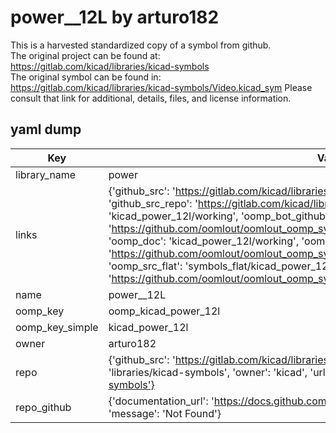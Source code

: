 # power__12L by arturo182  
This is a harvested standardized copy of a symbol from github.  
The original project can be found at:  
https://gitlab.com/kicad/libraries/kicad-symbols  
The original symbol can be found in:
https://gitlab.com/kicad/libraries/kicad-symbols/Video.kicad_sym
Please consult that link for additional, details, files, and license information.  
## yaml dump  
| Key | Value |  
| --- | --- |  
| library_name | power |  
| links | {'github_src': 'https://gitlab.com/kicad/libraries/kicad-symbols/Video.kicad_sym', 'github_src_repo': 'https://gitlab.com/kicad/libraries/kicad-symbols', 'oomp_bot': 'kicad_power_12l/working', 'oomp_bot_github': 'https://github.com/oomlout/oomlout_oomp_symbol_bot/tree/main/kicad_power_12l/working', 'oomp_doc': 'kicad_power_12l/working', 'oomp_doc_github': 'https://github.com/oomlout/oomlout_oomp_symbol_doc/tree/main/kicad_power_12l/working', 'oomp_src_flat': 'symbols_flat/kicad_power_12l/working', 'oomp_src_flat_github': 'https://github.com/oomlout/oomlout_oomp_symbol_src/tree/main/kicad_power_12l/working'} |  
| name | power__12L |  
| oomp_key | oomp_kicad_power_12l |  
| oomp_key_simple | kicad_power_12l |  
| owner | arturo182 |  
| repo | {'github_src': 'https://gitlab.com/kicad/libraries/kicad-symbols/Video.kicad_sym', 'name': 'libraries/kicad-symbols', 'owner': 'kicad', 'url': 'https://gitlab.com/kicad/libraries/kicad-symbols'} |  
| repo_github | {'documentation_url': 'https://docs.github.com/rest/repos/repos#get-a-repository', 'message': 'Not Found'} |  

